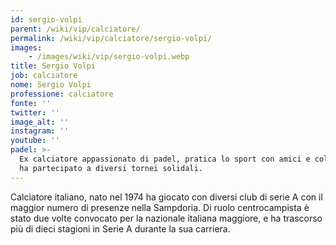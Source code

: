 ```yaml
---
id: sergio-volpi
parent: /wiki/vip/calciatore/
permalink: /wiki/vip/calciatore/sergio-volpi/
images:
    - /images/wiki/vip/sergio-volpi.webp
title: Sergio Volpi
job: calciatore
nome: Sergio Volpi
professione: calciatore
fonte: ''
twitter: ''
image_alt: ''
instagram: ''
youtube: ''
padel: >-
  Ex calciatore appassionato di padel, pratica lo sport con amici e colleghi ed
  ha partecipato a diversi tornei solidali.
---
```

Calciatore italiano, nato nel 1974 ha giocato con diversi club di serie A con il maggior numero di presenze nella Sampdoria. Di ruolo centrocampista è stato due volte convocato per la nazionale italiana maggiore, e ha trascorso più di dieci stagioni in Serie A durante la sua carriera.